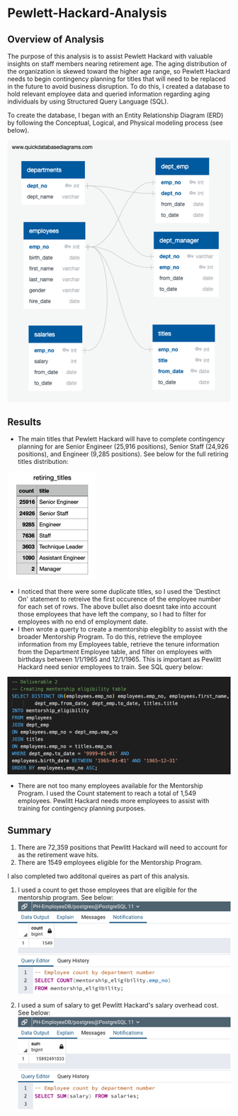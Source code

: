 # Pewlett-Hackard-Analysis

## Overview of Analysis
The purpose of this analysis is to assist Pewlett Hackard with valuable insights on staff members nearing retirement age. The aging distribution of the organization is skewed toward the higher age range, so Pewlett Hackard needs to begin contingency planning for titles that will need to be replaced in the future to avoid business disruption. To do this, I created a database to hold relevant employee data and queried information regarding aging individuals by using Structured Query Language (SQL).

To create the database, I began with an Entity Relationship Diagram (ERD) by following the Conceptual, Logical, and Physical modeling process (see below).

![alt text](https://github.com/GrahamBSereno/Pewlett-Hackard-Analysis/blob/main/EmployeeDB.png)

## Results
- The main titles that Pewlett Hackard will have to complete contingency planning for are Senior Engineer (25,916 positions), Senior Staff (24,926 positions), and Engineer (9,285 positions). See below for the full retiring titles distribution:

![alt text](https://github.com/GrahamBSereno/Pewlett-Hackard-Analysis/blob/main/retiringtitles.png)

- I noticed that there were some duplicate titles, so I used the 'Destinct On' statement to retreive the first occurence of the employee number for each set of rows. The above bullet also doesnt take into account those employees that have left the company, so I had to filter for employees with no end of employment date. 
- I then wrote a querty to create a memtorship elegiblity to assist with the broader Mentorship Program. To do this, retrieve the employee information from my Employees table, retrieve the tenure information from the Department Employee table, and filter on employees with birthdays between 1/1/1965 and 12/1/1965. This is important as Pewlitt Hackard need senior employees to train. See SQL query below:

![alt text](https://github.com/GrahamBSereno/Pewlett-Hackard-Analysis/blob/main/MentorshipEligibility.png)

- There are not too many employees available for the Mentorship Program. I used the Count statement to reach a total of 1,549 employees. Pewlitt Hackard needs more employees to assist with training for contingency planning purposes.

## Summary
1. There are 72,359 positions that Pewlitt Hackard will need to account for as the retirement wave hits. 
2. There are 1549 employees eligible for the Mentorship Program.

I also completed two additonal queires as part of this analysis.
1. I used a count to get those employees that are eligible for the mentorship program. See below:
![alt text](https://github.com/GrahamBSereno/Pewlett-Hackard-Analysis/blob/main/MentorshipEligibleCount.png)

2. I used a sum of salary to get Pewlitt Hackard's salary overhead cost. See below:
![alt text](https://github.com/GrahamBSereno/Pewlett-Hackard-Analysis/blob/main/TotalSalary.png)

